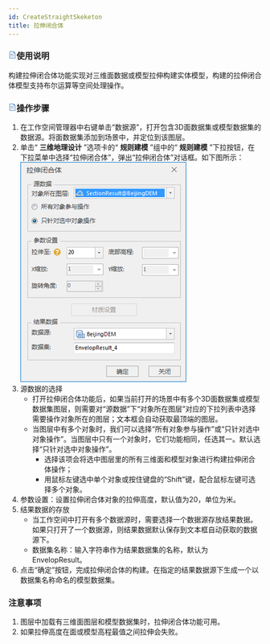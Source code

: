 ```yaml
---
id: CreateStraightSkeketon
title: 拉伸闭合体
---
```

### ![](../../../img/read.gif)使用说明

构建拉伸闭合体功能实现对三维面数据或模型拉伸构建实体模型，构建的拉伸闭合体模型支持布尔运算等空间处理操作。

### ![](../../../img/read.gif)操作步骤

  1. 在工作空间管理器中右键单击“数据源”，打开包含3D面数据集或模型数据集的数据源。将面数据集添加到场景中，并定位到该图层。
  2. 单击“ **三维地理设计** ”选项卡的“ **规则建模** ”组中的“ **规则建模** ”下拉按钮，在下拉菜单中选择“拉伸闭合体”，弹出“拉伸闭合体”对话框。如下图所示：       
![](../img/CreateStraightSkeketon_Dialog.png)  
  3. 源数据的选择 
      * 打开拉伸闭合体功能后，如果当前打开的场景中有多个3D面数据集或模型数据集图层，则需要对“源数据”下“对象所在图层”对应的下拉列表中选择需要操作对象所在的图层；文本框会自动获取最顶端的图层。
      * 当图层中有多个对象时，我们可以选择“所有对象参与操作”或“只针对选中对象操作”。当图层中只有一个对象时，它们功能相同，任选其一。默认选择“只针对选中对象操作”。 
        * 选择该项会将选中图层里的所有三维面和模型对象进行构建拉伸闭合体操作；
        * 用鼠标左键选中单个对象或按住键盘的“Shift”键，配合鼠标左键可选择多个对象。
  4. 参数设置：设置拉伸闭合体对象的拉伸高度，默认值为20，单位为米。
  5. 结果数据的存放 
      * 当工作空间中打开有多个数据源时，需要选择一个数据源存放结果数据。如果只打开了一个数据源，则结果数据默认保存到文本框自动获取的数据源下。
      * 数据集名称：输入字符串作为结果数据集的名称，默认为EnvelopResult。
  6. 点击“确定”按钮，完成拉伸闭合体的构建。在指定的结果数据源下生成一个以数据集名称命名的模型数据集。

### 注意事项

  1. 图层中加载有三维面图层和模型数据集时，拉伸闭合体功能可用。
  2. 如果拉伸高度在面或模型高程最值之间拉伸会失败。



